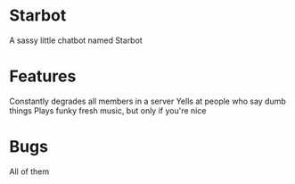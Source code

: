 # Starbot
A sassy little chatbot named Starbot

# Features
Constantly degrades all members in a server
Yells at people who say dumb things
Plays funky fresh music, but only if you're nice

# Bugs
All of them
